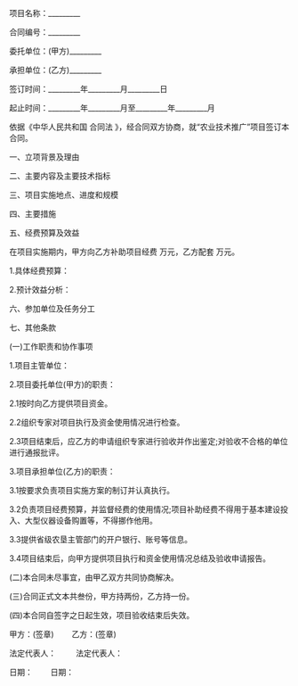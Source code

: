 
 


项目名称：_________


合同编号：_________


委托单位：(甲方)_________


承担单位：(乙方)_________


签订时间：_________年_________月_________日


起止时间：_________年_________月至_________年_________月


依据《中华人民共和国
合同法
》，经合同双方协商，就“农业技术推广”项目签订本合同。


一、立项背景及理由


二、主要内容及主要技术指标


三、项目实施地点、进度和规模


四、主要措施


五、经费预算及效益


在项目实施期内，甲方向乙方补助项目经费 万元，乙方配套 万元。


1.具体经费预算：


2.预计效益分析：


六、参加单位及任务分工


七、其他条款


(一)工作职责和协作事项


1.项目主管单位：


2.项目委托单位(甲方)的职责：


2.1按时向乙方提供项目资金。


2.2组织专家对项目执行及资金使用情况进行检查。


2.3项目结束后，应乙方的申请组织专家进行验收并作出鉴定;对验收不合格的单位进行通报批评。


3.项目承担单位(乙方)的职责：


3.1按要求负责项目实施方案的制订并认真执行。


3.2负责项目经费预算，并监督经费的使用情况;项目补助经费不得用于基本建设投入、大型仪器设备购置等，不得挪作他用。


3.3提供省级农垦主管部门的开户银行、账号等信息。


3.4项目结束后，向甲方提供项目执行和资金使用情况总结及验收申请报告。


(二)本合同未尽事宜，由甲乙双方共同协商解决。


(三)合同正式文本共叁份，甲方持两份，乙方持一份。


(四)本合同自签字之日起生效，项目验收结束后失效。


甲方：(签章)　　   乙方：(签章)


法定代表人： 　　 法定代表人：


日期：　　            日期：
 


 

 
 
 
 
 
  


  
 

  


  


  
 
 
 
 

